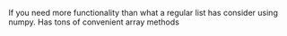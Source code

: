 If you need more functionality than what a regular list has consider using
numpy. Has tons of convenient array methods
